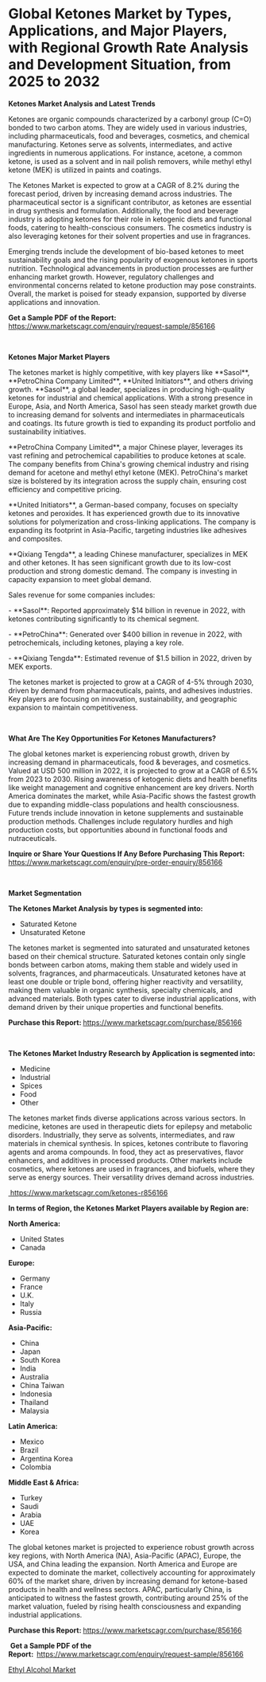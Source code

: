 <p><h1>Global Ketones Market by Types, Applications, and Major Players, with Regional Growth Rate Analysis and Development Situation, from 2025 to 2032</h1></p><p><strong>Ketones Market Analysis and Latest Trends</strong></p>
<p><p>Ketones are organic compounds characterized by a carbonyl group (C=O) bonded to two carbon atoms. They are widely used in various industries, including pharmaceuticals, food and beverages, cosmetics, and chemical manufacturing. Ketones serve as solvents, intermediates, and active ingredients in numerous applications. For instance, acetone, a common ketone, is used as a solvent and in nail polish removers, while methyl ethyl ketone (MEK) is utilized in paints and coatings.</p><p>The Ketones Market is expected to grow at a CAGR of 8.2% during the forecast period, driven by increasing demand across industries. The pharmaceutical sector is a significant contributor, as ketones are essential in drug synthesis and formulation. Additionally, the food and beverage industry is adopting ketones for their role in ketogenic diets and functional foods, catering to health-conscious consumers. The cosmetics industry is also leveraging ketones for their solvent properties and use in fragrances.</p><p>Emerging trends include the development of bio-based ketones to meet sustainability goals and the rising popularity of exogenous ketones in sports nutrition. Technological advancements in production processes are further enhancing market growth. However, regulatory challenges and environmental concerns related to ketone production may pose constraints. Overall, the market is poised for steady expansion, supported by diverse applications and innovation.</p></p>
<p><strong>Get a Sample PDF of the Report:&nbsp;</strong> <a href="https://www.marketscagr.com/enquiry/request-sample/856166?utm_campaign=2003&utm_medium=2&utm_source=Github&utm_content=ia&utm_term=25012025&utm_id=ketones">https://www.marketscagr.com/enquiry/request-sample/856166</a></p>
<p>&nbsp;</p>
<p><strong>Ketones Major Market Players</strong></p>
<p><p>The ketones market is highly competitive, with key players like **Sasol**, **PetroChina Company Limited**, **United Initiators**, and others driving growth. **Sasol**, a global leader, specializes in producing high-quality ketones for industrial and chemical applications. With a strong presence in Europe, Asia, and North America, Sasol has seen steady market growth due to increasing demand for solvents and intermediates in pharmaceuticals and coatings. Its future growth is tied to expanding its product portfolio and sustainability initiatives.</p><p>**PetroChina Company Limited**, a major Chinese player, leverages its vast refining and petrochemical capabilities to produce ketones at scale. The company benefits from China's growing chemical industry and rising demand for acetone and methyl ethyl ketone (MEK). PetroChina's market size is bolstered by its integration across the supply chain, ensuring cost efficiency and competitive pricing.</p><p>**United Initiators**, a German-based company, focuses on specialty ketones and peroxides. It has experienced growth due to its innovative solutions for polymerization and cross-linking applications. The company is expanding its footprint in Asia-Pacific, targeting industries like adhesives and composites.</p><p>**Qixiang Tengda**, a leading Chinese manufacturer, specializes in MEK and other ketones. It has seen significant growth due to its low-cost production and strong domestic demand. The company is investing in capacity expansion to meet global demand.</p><p>Sales revenue for some companies includes:</p><p>- **Sasol**: Reported approximately $14 billion in revenue in 2022, with ketones contributing significantly to its chemical segment.</p><p>- **PetroChina**: Generated over $400 billion in revenue in 2022, with petrochemicals, including ketones, playing a key role.</p><p>- **Qixiang Tengda**: Estimated revenue of $1.5 billion in 2022, driven by MEK exports.</p><p>The ketones market is projected to grow at a CAGR of 4-5% through 2030, driven by demand from pharmaceuticals, paints, and adhesives industries. Key players are focusing on innovation, sustainability, and geographic expansion to maintain competitiveness.</p></p>
<p>&nbsp;</p>
<p><strong>What Are The Key Opportunities For Ketones Manufacturers?</strong></p>
<p><p>The global ketones market is experiencing robust growth, driven by increasing demand in pharmaceuticals, food & beverages, and cosmetics. Valued at USD 500 million in 2022, it is projected to grow at a CAGR of 6.5% from 2023 to 2030. Rising awareness of ketogenic diets and health benefits like weight management and cognitive enhancement are key drivers. North America dominates the market, while Asia-Pacific shows the fastest growth due to expanding middle-class populations and health consciousness. Future trends include innovation in ketone supplements and sustainable production methods. Challenges include regulatory hurdles and high production costs, but opportunities abound in functional foods and nutraceuticals.</p></p>
<p><strong>Inquire or Share Your Questions If Any Before Purchasing This Report:</strong> <a href="https://www.marketscagr.com/enquiry/pre-order-enquiry/856166?utm_campaign=2003&utm_medium=2&utm_source=Github&utm_content=ia&utm_term=25012025&utm_id=ketones">https://www.marketscagr.com/enquiry/pre-order-enquiry/856166</a></p>
<p>&nbsp;</p>
<p><strong>Market Segmentation</strong></p>
<p><strong>The Ketones Market Analysis by types is segmented into:</strong></p>
<p><ul><li>Saturated Ketone</li><li>Unsaturated Ketone</li></ul></p>
<p><p>The ketones market is segmented into saturated and unsaturated ketones based on their chemical structure. Saturated ketones contain only single bonds between carbon atoms, making them stable and widely used in solvents, fragrances, and pharmaceuticals. Unsaturated ketones have at least one double or triple bond, offering higher reactivity and versatility, making them valuable in organic synthesis, specialty chemicals, and advanced materials. Both types cater to diverse industrial applications, with demand driven by their unique properties and functional benefits.</p></p>
<p><strong>Purchase this Report:&nbsp;</strong><a href="https://www.marketscagr.com/purchase/856166?utm_campaign=2003&utm_medium=2&utm_source=Github&utm_content=ia&utm_term=25012025&utm_id=ketones">https://www.marketscagr.com/purchase/856166</a></p>
<p>&nbsp;</p>
<p><strong>The Ketones Market Industry Research by Application is segmented into:</strong></p>
<p><ul><li>Medicine</li><li>Industrial</li><li>Spices</li><li>Food</li><li>Other</li></ul></p>
<p><p>The ketones market finds diverse applications across various sectors. In medicine, ketones are used in therapeutic diets for epilepsy and metabolic disorders. Industrially, they serve as solvents, intermediates, and raw materials in chemical synthesis. In spices, ketones contribute to flavoring agents and aroma compounds. In food, they act as preservatives, flavor enhancers, and additives in processed products. Other markets include cosmetics, where ketones are used in fragrances, and biofuels, where they serve as energy sources. Their versatility drives demand across industries.</p></p>
<p><a href="https://www.marketscagr.com/ketones-r856166?utm_campaign=2003&utm_medium=2&utm_source=Github&utm_content=ia&utm_term=25012025&utm_id=ketones">&nbsp;https://www.marketscagr.com/ketones-r856166</a></p>
<p><strong>In terms of Region, the Ketones Market Players available by Region are:</strong></p>
<p>
    <p> <strong> North America: </strong>
        <ul>
            <li>United States</li>
            <li>Canada</li>
        </ul>
        </p> 
    <p> <strong> Europe: </strong>
        <ul>
            <li>Germany</li>
            <li>France</li>
            <li>U.K.</li>
            <li>Italy</li>
            <li>Russia</li>
        </ul>
        </p> 
    <p> <strong> Asia-Pacific: </strong>
        <ul>
            <li>China</li>
            <li>Japan</li>
            <li>South Korea</li>
            <li>India</li>
            <li>Australia</li>
            <li>China Taiwan</li>
            <li>Indonesia</li>
            <li>Thailand</li>
            <li>Malaysia</li>
        </ul>
        </p> 
    <p> <strong> Latin America: </strong>
        <ul>
            <li>Mexico</li>
            <li>Brazil</li>
            <li>Argentina Korea</li>
            <li>Colombia</li>
        </ul>
        </p> 
    <p> <strong> Middle East & Africa: </strong>
        <ul>
            <li>Turkey</li>
            <li>Saudi</li>
            <li>Arabia</li>
            <li>UAE</li>
            <li>Korea</li>
        </ul>
    </p>
    </p>
<p><p>The global ketones market is projected to experience robust growth across key regions, with North America (NA), Asia-Pacific (APAC), Europe, the USA, and China leading the expansion. North America and Europe are expected to dominate the market, collectively accounting for approximately 60% of the market share, driven by increasing demand for ketone-based products in health and wellness sectors. APAC, particularly China, is anticipated to witness the fastest growth, contributing around 25% of the market valuation, fueled by rising health consciousness and expanding industrial applications.</p></p>
<p><strong>Purchase this Report: </strong><a href="https://www.marketscagr.com/purchase/856166?utm_campaign=2003&utm_medium=2&utm_source=Github&utm_content=ia&utm_term=25012025&utm_id=ketones">https://www.marketscagr.com/purchase/856166</a></p>
<p>&nbsp;<strong>Get a Sample PDF of the Report:&nbsp;&nbsp;</strong><a href="https://www.marketscagr.com/enquiry/request-sample/856166?utm_campaign=2003&utm_medium=2&utm_source=Github&utm_content=ia&utm_term=25012025&utm_id=ketones">https://www.marketscagr.com/enquiry/request-sample/856166</a></p>
<p><strong></strong></p>
<p><p><a href="https://github.com/gulaimolin/Market-Research-Report-List-7/blob/main/ethyl-alcohol-market.md?utm_campaign=2003&utm_medium=2&utm_source=Github&utm_content=ia&utm_term=25012025&utm_id=ketones">Ethyl Alcohol Market</a></p></p>